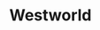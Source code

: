 ---
title: Westworld
studio: HBO
draft: false
characters:
    - Dolores Abernathy: Evan Rachel Wood. One of the series' central characters. She is the oldest host still working in the park. Dolores is a rancher's daughter who discovers her entire life is an elaborately constructed lie. Her aesthetic drew influences from Andrew Wyeth's painting Christina's World as well as Lewis Carroll's Alice.[5]
    - Maeve Millay: is portrayed by Thandie Newton. Maeve is a host who acts as the madam of Sweetwater, the largest town in Westworld. Like Dolores, she also discovered that her life is an elaborate lie.
	- Bernard Lowe: is portrayed by Jeffrey Wright. He is the head of the Westworld Programming Division and creator of artificial people. Later in the plot, he is revealed to be a host under Ford's control, made in the image of Westworld's co-creator, Arnold Weber. "Bernard Lowe" is an anagram of "Arnold Weber".
    - Arnold Weber: is portrayed by Jeffrey Wright. He was the co-founder and developer of Westworld alongside Ford.[6]
	- Theodore "Teddy" Flood: is portrayed by James Marsden. He is host in the role of a gunslinger who returns to Sweetwater looking to rekindle his relationship with Dolores.
	- Armistice: is portrayed by Ingrid Bolsø Berdal. Armistice is a host who is a brutal and ruthless bandit and a member of Hector Escaton's gang.
	- Ashley Stubbs: is portrayed by Luke Hemsworth. He is the head of Westworld security, charged with monitoring host and human interactions and ensuring the safety of the guests.
	- Theresa Cullen: is portrayed by Sidse Babett Knudsen. She is Westworld's terse operations leader, responsible for keeping the park from sliding into unscripted disarray. She later forms an alliance with Charlotte Hale and Delos to conspire against Dr. Ford and remove him from power. Ford orchestrates the death of Theresa soon after by having Bernard murder her.[7]
	- Lee Sizemore: is portrayed by Simon Quarterman. He is Westworld's narrative director, whose artistic temperament aggravates his co-workers.
	- Hector Escaton: is portrayed by Rodrigo Santoro. Hector is a host who is a wanted gang leader bent on survival.[8]
	- Clementine Pennyfeather: is portrayed by Angela Sarafyan. She is a host who works for Maeve and is one of Westworld's most popular attractions. When she is decommissioned, her role is given to another host (portrayed by guest actress Lili Simmons in season 1) and the lobotomised Clementine is put into cold storage.[9]
	- Elsie Hughes: is portrayed by Shannon Woodward. A rising star in the Programming Division tasked with remedying odd behavior in the park's hosts.
	- William: also known as the Man in Black or Bill, is portrayed by Jimmi Simpson as a young man and by Ed Harris as an elderly man. He was a reluctant first-time visitor to Westworld, joining his future brother-in-law, Logan. Initially dismissive of the park's more lascivious attractions, he slowly uncovered a deeper meaning to the park's narrative. He later became a rich, sadistic Westworld guest searching for a "deeper level" in the park. Outside of the park, he has achieved prominence as the owner of a medical foundation, and is a board member of Delos.[10]
	- Robert Ford: is portrayed by Anthony Hopkins. He is the founder and creative director of Westworld. It was eventually revealed that he had been orchestrating the host uprising with his new and final park narrative, "Journey into Night". Similar to his old partner Arnold, he wanted hosts such as Dolores and Maeve to achieve consciousness ("reaching the center of the maze") and break free of their chains. At the end of Season 1, after enlightening Dolores, he allowed himself to be killed by Dolores out of her own free will.
	- Logan Delos: is portrayed by Ben Barnes. He is a veteran guest. His hedonistic romp through Westworld is equally motivated by self-indulgence and a desire to help his friend and future brother-in-law, William.[11]
	- Lawrence Pedro: Maria Gonzalez is portrayed by Clifton Collins Jr.. He is a host with a reputation as a charming but lethal outlaw with a knack for maneuvering and negotiating the various criminal elements of Westworld. In the past, the host portrayed El Lazo.
	- El Lazo: is a host role formerly filled by Lawrence, portrayed by Clifton Collins Jr.. In the season 1 flashbacks, the host El Lazo encountered Logan, William and Dolores in Pariah. Sometime later, the role of El Lazo was assigned to another host. In season 2, the new El Lazo is portrayed by guest actor Giancarlo Esposito.
	- Charlotte Hale: is portrayed by Tessa Thompson. Delos' executive director of the board overseeing Westworld. She seeks to smuggle Ford's hosts' data out of Westworld on behalf of Delos and allow the company to wrest control of the park away from him.[12]
	- Peter Abernathy: is portrayed by Louis Herthum. He is a host and Dolores's father. Once he is decommissioned, the role of Peter Abernathy is given to another host (portrayed by recurring actor Bradford Tatum in season 1) and he is put into cold storage. He is later used by Charlotte Hale and Delos to smuggle intellectual property out of the park.
---